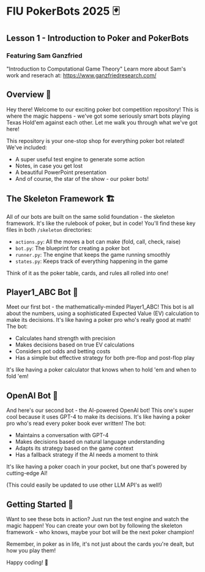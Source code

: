 # FIU PokerBots 2025 🃏
## Lesson 1 - Introduction to Poker and PokerBots 
### Featuring Sam Ganzfried

"Introduction to Computational Game Theory" Learn more about Sam's work and reserach at: https://www.ganzfriedresearch.com/

## Overview 🌟

Hey there! Welcome to our exciting poker bot competition repository! This is where the magic happens - we've got some seriously smart bots playing Texas Hold'em against each other. Let me walk you through what we've got here!

This repository is your one-stop shop for everything poker bot related! We've included:
- A super useful test engine to generate some action
- Notes, in case you get lost
- A beautiful PowerPoint presentation 
- And of course, the star of the show - our poker bots!

## The Skeleton Framework 🏗️

All of our bots are built on the same solid foundation - the skeleton framework. It's like the rulebook of poker, but in code! You'll find these key files in both `/skeleton` directories:
- `actions.py`: All the moves a bot can make (fold, call, check, raise)
- `bot.py`: The blueprint for creating a poker bot
- `runner.py`: The engine that keeps the game running smoothly
- `states.py`: Keeps track of everything happening in the game

Think of it as the poker table, cards, and rules all rolled into one!

## Player1_ABC Bot 🤖

Meet our first bot - the mathematically-minded Player1_ABC! This bot is all about the numbers, using a sophisticated Expected Value (EV) calculation to make its decisions. It's like having a poker pro who's really good at math! The bot:
- Calculates hand strength with precision
- Makes decisions based on true EV calculations
- Considers pot odds and betting costs
- Has a simple but effective strategy for both pre-flop and post-flop play

It's like having a poker calculator that knows when to hold 'em and when to fold 'em! 

## OpenAI Bot 🧠

And here's our second bot - the AI-powered OpenAI bot! This one's super cool because it uses GPT-4 to make its decisions. It's like having a poker pro who's read every poker book ever written! The bot:
- Maintains a conversation with GPT-4
- Makes decisions based on natural language understanding
- Adapts its strategy based on the game context
- Has a fallback strategy if the AI needs a moment to think

It's like having a poker coach in your pocket, but one that's powered by cutting-edge AI! 

(This could easily be updated to use other LLM API's as well!)

## Getting Started 🚀

Want to see these bots in action? Just run the test engine and watch the magic happen! You can create your own bot by following the skeleton framework - who knows, maybe your bot will be the next poker champion! 

Remember, in poker as in life, it's not just about the cards you're dealt, but how you play them! 

Happy coding! 💫
